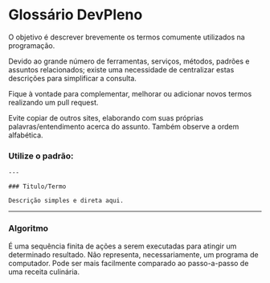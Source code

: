 # Glossário DevPleno

O objetivo é descrever brevemente os termos comumente utilizados na programação.

Devido ao grande número de ferramentas, serviços, métodos, padrões e assuntos relacionados; existe uma necessidade de centralizar estas descrições para simplificar a consulta.

Fique à vontade para complementar, melhorar ou adicionar novos termos realizando um pull request.

Evite copiar de outros sites, elaborando com suas próprias palavras/entendimento acerca do assunto. Também observe a ordem alfabética.

### Utilize o padrão:

```
---

### Titulo/Termo

Descrição simples e direta aqui.
```

---

### Algoritmo

É uma sequência finita de ações a serem executadas para atingir um determinado resultado. Não representa, necessariamente, um programa de computador. Pode ser mais facilmente comparado ao passo-a-passo de uma receita culinária.
